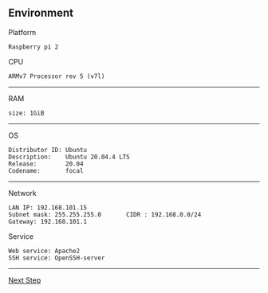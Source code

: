 ## Environment

Platform
```
Raspberry pi 2
```


CPU
```
ARMv7 Processor rev 5 (v7l)
```
---

RAM
```
size: 1GiB

```
---

OS

```
Distributor ID: Ubuntu
Description:    Ubuntu 20.04.4 LTS
Release:        20.04
Codename:       focal
```
---

Network
```
LAN IP: 192.168.101.15
Subnet mask: 255.255.255.0       CIDR : 192.168.0.0/24 
Gateway: 192.168.101.1 
```

Service
```
Web service: Apache2
SSH service: OpenSSH-server
```


---

<a href= "./01.Preparation.md" >Next Step </a>
